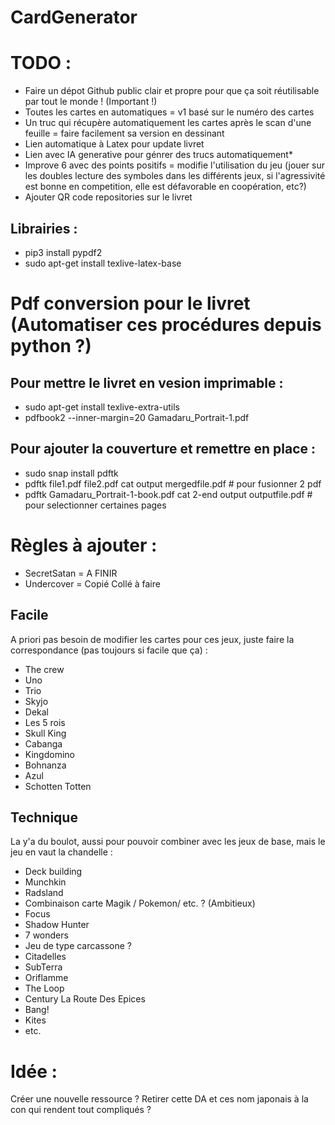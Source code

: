 # CardGenerator






# TODO :
- Faire un dépot Github public clair et propre pour que ça soit réutilisable par tout le monde ! (Important !)
- Toutes les cartes en automatiques = v1 basé sur le numéro des cartes
- Un truc qui récupère automatiquement les cartes après le scan d'une feuille = faire facilement sa version en dessinant
- Lien automatique à Latex pour update livret
- Lien avec IA generative pour génrer des trucs automatiquement*
- Improve 6 avec des points positifs = modifie l'utilisation du jeu (jouer sur les doubles lecture des symboles dans les différents jeux, si l'agressivité est bonne en competition, elle est défavorable en coopération, etc?)
- Ajouter QR code repositories sur le livret 

## Librairies :
<!-- - pip3 install pypdf2 -->
- pip3 install pypdf2
- sudo apt-get install texlive-latex-base

# Pdf conversion pour le livret (Automatiser ces procédures depuis python ?)

## Pour mettre le livret en vesion imprimable :
- sudo apt-get install texlive-extra-utils
- pdfbook2 --inner-margin=20 Gamadaru_Portrait-1.pdf 

## Pour ajouter la couverture et remettre en place :
- sudo snap install pdftk
- pdftk file1.pdf file2.pdf cat output mergedfile.pdf # pour fusionner 2 pdf
- pdftk Gamadaru_Portrait-1-book.pdf  cat 2-end output outputfile.pdf  # pour selectionner certaines pages

# Règles à ajouter :
- SecretSatan = A FINIR
- Undercover = Copié Collé à faire

## Facile 
A priori pas besoin de modifier les cartes pour ces jeux, juste faire la correspondance (pas toujours si facile que ça) :
- The crew
- Uno
- Trio
- Skyjo
- Dekal
- Les 5 rois
- Skull King
- Cabanga
- Kingdomino
- Bohnanza
- Azul
- Schotten Totten

## Technique
La y'a du boulot, aussi pour pouvoir combiner avec les jeux de base, mais le jeu en vaut la chandelle : 
- Deck building
- Munchkin
- Radsland
- Combinaison carte Magik / Pokemon/ etc. ? (Ambitieux)
- Focus
- Shadow Hunter
- 7 wonders
- Jeu de type carcassone ?
- Citadelles
- SubTerra
- Oriflamme
- The Loop
- Century La Route Des Epices
- Bang!
- Kites
- etc.

# Idée :
Créer une nouvelle ressource ?
Retirer cette DA et ces nom japonais à la con qui rendent tout compliqués ?